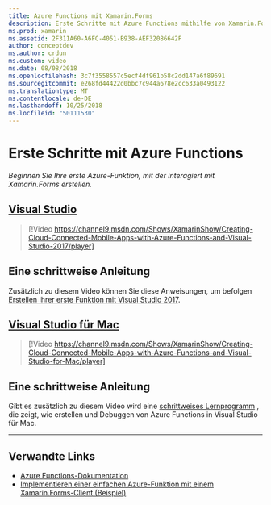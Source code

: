 ```yaml
---
title: Azure Functions mit Xamarin.Forms
description: Erste Schritte mit Azure Functions mithilfe von Xamarin.Forms.
ms.prod: xamarin
ms.assetid: 2F311A60-A6FC-4051-B938-AEF32086642F
author: conceptdev
ms.author: crdun
ms.custom: video
ms.date: 08/08/2018
ms.openlocfilehash: 3c7f3558557c5ecf4df961b58c2dd147a6f89691
ms.sourcegitcommit: e268fd44422d0bbc7c944a678e2cc633a0493122
ms.translationtype: MT
ms.contentlocale: de-DE
ms.lasthandoff: 10/25/2018
ms.locfileid: "50111530"
---
```

# <a name="get-started-with-azure-functions"></a>Erste Schritte mit Azure Functions

_Beginnen Sie Ihre erste Azure-Funktion, mit der interagiert mit Xamarin.Forms erstellen._

## <a name="visual-studiotabwindows"></a>[Visual Studio](#tab/windows)

> [!Video https://channel9.msdn.com/Shows/XamarinShow/Creating-Cloud-Connected-Mobile-Apps-with-Azure-Functions-and-Visual-Studio-2017/player]

## <a name="step-by-step-instructions"></a>Eine schrittweise Anleitung

Zusätzlich zu diesem Video können Sie diese Anweisungen, um befolgen [Erstellen Ihrer erste Funktion mit Visual Studio 2017](https://docs.microsoft.com/en-us/azure/azure-functions/functions-create-your-first-function-visual-studio).

## <a name="visual-studio-for-mactabmacos"></a>[Visual Studio für Mac](#tab/macos)

> [!Video https://channel9.msdn.com/Shows/XamarinShow/Creating-Cloud-Connected-Mobile-Apps-with-Azure-Functions-and-Visual-Studio-for-Mac/player]

## <a name="step-by-step-instructions"></a>Eine schrittweise Anleitung

Gibt es zusätzlich zu diesem Video wird eine [schrittweises Lernprogramm](https://docs.microsoft.com/en-us/visualstudio/mac/azure-functions-lab) , die zeigt, wie erstellen und Debuggen von Azure Functions in Visual Studio für Mac.

-----

## <a name="related-links"></a>Verwandte Links

- [Azure Functions-Dokumentation](https://docs.microsoft.com/azure/azure-functions/)
- [Implementieren einer einfachen Azure-Funktion mit einem Xamarin.Forms-Client (Beispiel)](https://azure.microsoft.com/resources/samples/functions-xamarin-getting-started/)